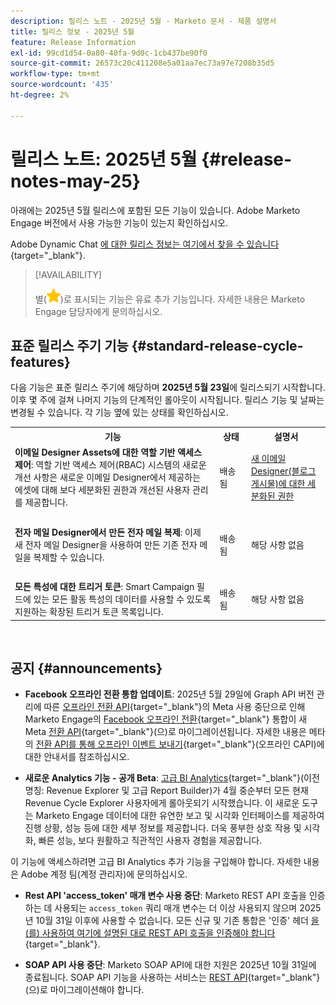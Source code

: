 ```yaml
---
description: 릴리스 노트 - 2025년 5월 - Marketo 문서 - 제품 설명서
title: 릴리스 정보 - 2025년 5월
feature: Release Information
exl-id: 99cd1d54-0a80-40fa-9d0c-1cb437be90f0
source-git-commit: 26573c20c411208e5a01aa7ec73a97e7208b35d5
workflow-type: tm+mt
source-wordcount: '435'
ht-degree: 2%

---
```


# 릴리스 노트: 2025년 5월 {#release-notes-may-25}

아래에는 2025년 5월 릴리스에 포함된 모든 기능이 있습니다. Adobe Marketo Engage 버전에서 사용 가능한 기능이 있는지 확인하십시오.

Adobe Dynamic Chat [에 대한 릴리스 정보는 여기에서 찾을 수 있습니다](/help/marketo/release-notes/dynamic-chat.md){target="_blank"}.

>[!AVAILABILITY]
>
>별(![별](assets/yellow-star.png))로 표시되는 기능은 유료 추가 기능입니다. 자세한 내용은 Marketo Engage 담당자에게 문의하십시오.

## 표준 릴리스 주기 기능 {#standard-release-cycle-features}

다음 기능은 표준 릴리스 주기에 해당하며 **2025년 5월 23일**&#x200B;에 릴리스되기 시작합니다. 이후 몇 주에 걸쳐 나머지 기능의 단계적인 롤아웃이 시작됩니다. 릴리스 기능 및 날짜는 변경될 수 있습니다. 각 기능 옆에 있는 상태를 확인하십시오.

<table style="table-layout:auto">
 <tbody>
 <tr>
   <th style="width:65%">기능</th>
   <th style="width:10%">상태</th>
   <th style="width:25%">설명서</th>
  </tr>
  <tr>
   <td><strong>이메일 Designer Assets에 대한 역할 기반 액세스 제어</strong>: 역할 기반 액세스 제어(RBAC) 시스템의 새로운 개선 사항은 새로운 이메일 Designer에서 제공하는 에셋에 대해 보다 세분화된 권한과 개선된 사용자 관리를 제공합니다.</td>
   <td>배송됨</td>
   <td><a href="https://nation.marketo.com/t5/latest-product-innovations/product-updates-granular-permissions-to-new-email-designer/ba-p/357057">새 이메일 Designer(블로그 게시물)에 대한 세분화된 권한</a></td>
  </tr>
  <tr>
   <td> </td>
   <td> </td>
   <td> </td>
  </tr>
  <tr>
   <td><strong>전자 메일 Designer에서 만든 전자 메일 복제</strong>: 이제 새 전자 메일 Designer을 사용하여 만든 기존 전자 메일을 복제할 수 있습니다.</td>
   <td>배송됨</td>
   <td>해당 사항 없음</td>
  </tr>
  <tr>
   <td> </td>
   <td> </td>
   <td> </td>
  </tr>
  <tr>
   <td><strong>모든 특성에 대한 트리거 토큰</strong>: Smart Campaign 필드에 있는 모든 활동 특성의 데이터를 사용할 수 있도록 지원하는 확장된 트리거 토큰 목록입니다.</td>
   <td>배송됨</td>
   <td>해당 사항 없음</td>
  </tr>
 </tbody>
</table>
<br/>

## 공지 {#announcements}

* **Facebook 오프라인 전환 통합 업데이트**: 2025년 5월 29일에 Graph API 버전 관리에 따른 [오프라인 전환 API](https://experienceleague.adobe.com/en/docs/marketo/using/product-docs/demand-generation/facebook/set-up-facebook-offline-conversions){target="_blank"}의 Meta 사용 중단으로 인해 Marketo Engage의 [Facebook 오프라인 전환](https://developers.facebook.com/docs/marketing-api/conversions-api){target="_blank"} 통합이 새 Meta [전환 API](https://developers.facebook.com/docs/marketing-api/offline-conversions/){target="_blank"}(으)로 마이그레이션됩니다. 자세한 내용은 메타의 [전환 API를 통해 오프라인 이벤트 보내기](https://developers.facebook.com/docs/marketing-api/conversions-api/offline-events/){target="_blank"}(오프라인 CAPI)에 대한 안내서를 참조하십시오.

* **새로운 Analytics 기능 - 공개 Beta**: [고급 BI Analytics](/help/marketo/product-docs/reporting/advanced-bi-analytics/overview.md){target="_blank"}(이전 명칭: Revenue Explorer 및 고급 Report Builder)가 4월 중순부터 모든 현재 Revenue Cycle Explorer 사용자에게 롤아웃되기 시작했습니다. 이 새로운 도구는 Marketo Engage 데이터에 대한 유연한 보고 및 시각화 인터페이스를 제공하여 진행 상황, 성능 등에 대한 세부 정보를 제공합니다. 더욱 풍부한 상호 작용 및 시각화, 빠른 성능, 보다 원활하고 직관적인 사용자 경험을 제공합니다.

이 기능에 액세스하려면 고급 BI Analytics 추가 기능을 구입해야 합니다. 자세한 내용은 Adobe 계정 팀(계정 관리자)에 문의하십시오.

* **Rest API &#39;access_token&#39; 매개 변수 사용 중단**: Marketo REST API 호출을 인증하는 데 사용되는 `access_token` 쿼리 매개 변수는 더 이상 사용되지 않으며 2025년 10월 31일 이후에 사용할 수 없습니다. 모든 신규 및 기존 통합은 &#39;인증&#39; 헤더 [을(를) 사용하여 여기에 설명된 대로 REST API 호출을 인증해야 합니다](https://experienceleague.adobe.com/en/docs/marketo-developer/marketo/rest/authentication){target="_blank"}.

* **SOAP API 사용 중단**: Marketo SOAP API에 대한 지원은 2025년 10월 31일에 종료됩니다. SOAP API 기능을 사용하는 서비스는 [REST API](https://experienceleague.adobe.com/en/docs/marketo-developer/marketo/rest/rest-api){target="_blank"}(으)로 마이그레이션해야 합니다.
